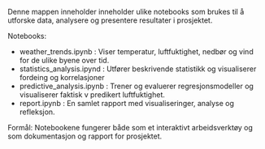 Denne mappen inneholder inneholder ulike notebooks som brukes til å utforske data, analysere og presentere resultater i prosjektet. 

Notebooks: 
- weather_trends.ipynb : Viser temperatur, luftfuktighet, nedbør og vind for de ulike        byene   over tid.
- statistics_analysis.ipynd : Utfører beskrivende statistikk og visualiserer fordeing og     korrelasjoner
- predictive_analysis.ipynb : Trener og evaluerer regresjonsmodeller og visualiserer         faktisk v predikert luftfuktighet.
- report.ipynb : En samlet rapport med visualiseringer, analyse og refleksjon.


Formål: 
Notebookene fungerer både som et interaktivt arbeidsverktøy og som dokumentasjon og rapport for prosjektet. 
